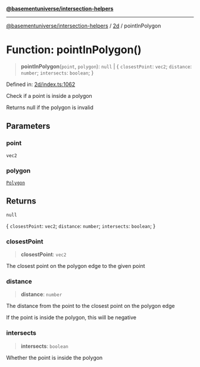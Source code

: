 [**@basementuniverse/intersection-helpers**](../../README.md)

***

[@basementuniverse/intersection-helpers](../../README.md) / [2d](../README.md) / pointInPolygon

# Function: pointInPolygon()

> **pointInPolygon**(`point`, `polygon`): `null` \| \{ `closestPoint`: `vec2`; `distance`: `number`; `intersects`: `boolean`; \}

Defined in: [2d/index.ts:1062](https://github.com/basementuniverse/intersection-helpers/blob/f22d1cffe16ecb68b4b29b8331edc08e3635d16c/src/2d/index.ts#L1062)

Check if a point is inside a polygon

Returns null if the polygon is invalid

## Parameters

### point

`vec2`

### polygon

[`Polygon`](../types/type-aliases/Polygon.md)

## Returns

`null`

\{ `closestPoint`: `vec2`; `distance`: `number`; `intersects`: `boolean`; \}

### closestPoint

> **closestPoint**: `vec2`

The closest point on the polygon edge to the given point

### distance

> **distance**: `number`

The distance from the point to the closest point on the polygon edge

If the point is inside the polygon, this will be negative

### intersects

> **intersects**: `boolean`

Whether the point is inside the polygon
